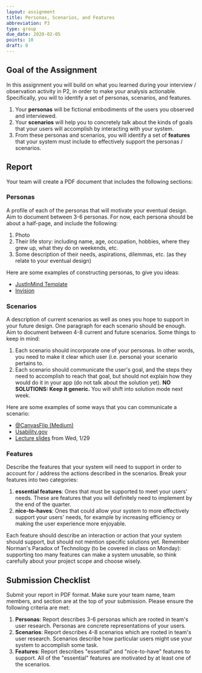 ```yaml
---
layout: assignment
title: Personas, Scenarios, and Features
abbreviation: P3
type: group
due_date: 2020-02-05
points: 10
draft: 0
---
```



## Goal of the Assignment
In this assignment you will build on what you learned during your interview / observation activity in P2, in order to make your analysis actionable. Specifically, you will to identify a set of personas, scenarios, and features. 
1. Your **personas** will be fictional embodiments of the users you observed and interviewed.
2. Your **scenarios** will help you to concretely talk about the kinds of goals that your users will accomplish by interacting with your system.
3. From these personas and scenarios, you will identify a set of **features** that your system must include to effectively support the personas / scenarios.


## Report
Your team will create a PDF document that includes the following sections:

### Personas
A profile of each of the personas that will motivate your eventual design. Aim to document between 3-6 personas. For now, each persona should be about a half-page, and include the following:
1. Photo
2. Their life story: including name, age, occupation, hobbies, where they grew up, what they do on weekends, etc.
3. Some description of their needs, aspirations, dilemmas, etc. (as they relate to your eventual design)

Here are some examples of constructing personas, to give you ideas:
* [JustInMind Template](https://www.justinmind.com/blog/user-persona-templates/)
* [Invision](https://www.invisionapp.com/inside-design/user-persona-template/)

### Scenarios
A description of current scenarios as well as ones you hope to support in your future design. One paragraph for each scenario should be enough. Aim to document between 4-8 current and future scenarios. Some things to keep in mind:
1. Each scenario should incorporate one of your personas. In other words, you need to make it clear which user (i.e. persona) your scenario pertains to.
2. Each scenario should communicate the user's goal, and the steps they need to accomplish to reach that goal, but should not explain how they would do it in your app (do not talk about the solution yet). **NO SOLUTIONS: Keep it generic.** You will shift into solution mode next week.

Here are some examples of some ways that you can communicate a scenario:
* [@CanvasFlip (Medium)](https://medium.com/@CanvasFlip/creating-task-scenarios-that-improves-usability-test-results-eece56959d19)
* [Usability.gov](https://www.usability.gov/how-to-and-tools/methods/scenarios.html)
* [Lecture slides](https://docs.google.com/presentation/d/1gDsLo1klkSLfvMFakwy4MCp1iCdsr2jCXrQnMx0UUJ8/edit?usp=sharing) from Wed, 1/29


### Features
Describe the features that your system will need to support in order to account for / address the actions described in the scenarios. Break your features into two categories: 
1. **essential features**: Ones that must be supported to meet your users' needs. These are features that you will definitely need to implement by the end of the quarter. 
2. **nice-to-haves**: Ones that could allow your system to more effectively support your users' needs, for example by increasing efficiency or making the user experience more enjoyable.

Each feature should describe an interaction or action that your system should support, but should not mention specific solutions yet. Remember Norman's Paradox of Technology (to be covered in class on Monday): supporting too many features can make a system unusable, so think carefully about your project scope and choose wisely.


## Submission Checklist
Submit your report in PDF format. Make sure your team name, team members, and section are at the top of your submission. Please ensure the following criteria are met:
1. **Personas**: Report describes 3-6 personas which are rooted in team's user research. Personas are concrete representations of your users.
2. **Scenarios**: Report describes 4-8 scenarios which are rooted in team's user research. Scenarios describe how particular users might use your system to accomplish some task.
3. **Features**: Report describes "essential" and "nice-to-have" features to support. All of the "essential" features are motivated by at least one of the scenarios.
